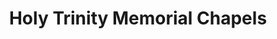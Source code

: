 ---
title: "Holy Trinity Memorial Chapels"
url: /paranaque/holy-trinity-memorial-chapels/
shop: Bestattungen
---